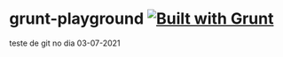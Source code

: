grunt-playground [![Built with Grunt](https://cdn.gruntjs.com/builtwith.png)](http://gruntjs.com/)
================

teste de git no dia 03-07-2021
